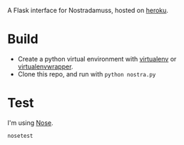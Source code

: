 
A Flask interface for Nostradamuss, hosted on [heroku](https://nostraflask.herokuapp.com/).

# Build
- Create a python virtual environment with [virtualenv](https://virtualenv.pypa.io/en/latest/) or [virtualenvwrapper](https://virtualenvwrapper.readthedocs.org/en/latest/).
- Clone this repo, and run with `python nostra.py`

# Test
I'm using [Nose](http://nose.readthedocs.org/en/latest/). 

    nosetest
    

    


